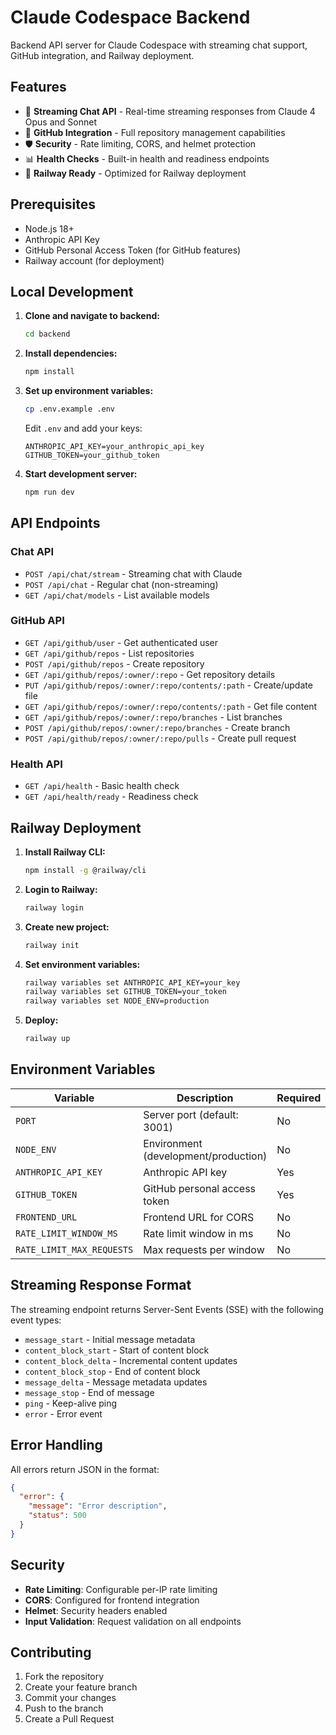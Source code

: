 # Claude Codespace Backend

Backend API server for Claude Codespace with streaming chat support, GitHub integration, and Railway deployment.

## Features

- 🚀 **Streaming Chat API** - Real-time streaming responses from Claude 4 Opus and Sonnet
- 🔐 **GitHub Integration** - Full repository management capabilities
- 🛡️ **Security** - Rate limiting, CORS, and helmet protection
- 📊 **Health Checks** - Built-in health and readiness endpoints
- 🚄 **Railway Ready** - Optimized for Railway deployment

## Prerequisites

- Node.js 18+
- Anthropic API Key
- GitHub Personal Access Token (for GitHub features)
- Railway account (for deployment)

## Local Development

1. **Clone and navigate to backend:**
   ```bash
   cd backend
   ```

2. **Install dependencies:**
   ```bash
   npm install
   ```

3. **Set up environment variables:**
   ```bash
   cp .env.example .env
   ```
   
   Edit `.env` and add your keys:
   ```
   ANTHROPIC_API_KEY=your_anthropic_api_key
   GITHUB_TOKEN=your_github_token
   ```

4. **Start development server:**
   ```bash
   npm run dev
   ```

## API Endpoints

### Chat API

- `POST /api/chat/stream` - Streaming chat with Claude
- `POST /api/chat` - Regular chat (non-streaming)
- `GET /api/chat/models` - List available models

### GitHub API

- `GET /api/github/user` - Get authenticated user
- `GET /api/github/repos` - List repositories
- `POST /api/github/repos` - Create repository
- `GET /api/github/repos/:owner/:repo` - Get repository details
- `PUT /api/github/repos/:owner/:repo/contents/:path` - Create/update file
- `GET /api/github/repos/:owner/:repo/contents/:path` - Get file content
- `GET /api/github/repos/:owner/:repo/branches` - List branches
- `POST /api/github/repos/:owner/:repo/branches` - Create branch
- `POST /api/github/repos/:owner/:repo/pulls` - Create pull request

### Health API

- `GET /api/health` - Basic health check
- `GET /api/health/ready` - Readiness check

## Railway Deployment

1. **Install Railway CLI:**
   ```bash
   npm install -g @railway/cli
   ```

2. **Login to Railway:**
   ```bash
   railway login
   ```

3. **Create new project:**
   ```bash
   railway init
   ```

4. **Set environment variables:**
   ```bash
   railway variables set ANTHROPIC_API_KEY=your_key
   railway variables set GITHUB_TOKEN=your_token
   railway variables set NODE_ENV=production
   ```

5. **Deploy:**
   ```bash
   railway up
   ```

## Environment Variables

| Variable | Description | Required |
|----------|-------------|----------|
| `PORT` | Server port (default: 3001) | No |
| `NODE_ENV` | Environment (development/production) | No |
| `ANTHROPIC_API_KEY` | Anthropic API key | Yes |
| `GITHUB_TOKEN` | GitHub personal access token | Yes |
| `FRONTEND_URL` | Frontend URL for CORS | No |
| `RATE_LIMIT_WINDOW_MS` | Rate limit window in ms | No |
| `RATE_LIMIT_MAX_REQUESTS` | Max requests per window | No |

## Streaming Response Format

The streaming endpoint returns Server-Sent Events (SSE) with the following event types:

- `message_start` - Initial message metadata
- `content_block_start` - Start of content block
- `content_block_delta` - Incremental content updates
- `content_block_stop` - End of content block
- `message_delta` - Message metadata updates
- `message_stop` - End of message
- `ping` - Keep-alive ping
- `error` - Error event

## Error Handling

All errors return JSON in the format:
```json
{
  "error": {
    "message": "Error description",
    "status": 500
  }
}
```

## Security

- **Rate Limiting**: Configurable per-IP rate limiting
- **CORS**: Configured for frontend integration
- **Helmet**: Security headers enabled
- **Input Validation**: Request validation on all endpoints

## Contributing

1. Fork the repository
2. Create your feature branch
3. Commit your changes
4. Push to the branch
5. Create a Pull Request